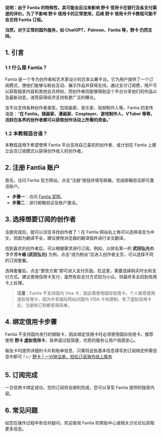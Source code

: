 **说明：由于 Fantia 的特殊性，其可能会反过来影响 野卡 信用卡在银行及各支付渠道的评价。为了不影响 野卡 信用卡的正常使用，后续 野卡 信用卡开卡教程可能不会支持 Fantia 订阅。**

**当然，对于正常的国外服务，如 ChatGPT、Patreon、Fantia 等，野卡 仍然支持。**

## 1. 引言

### 1.1 什么是 Fantia？

Fantia 是一个专为创作者和艺术家设计的日本众筹平台。它为用户提供了一个订阅模式，使他们能够与粉丝互动、展示作品并获得支持。通过支付订阅费，用户可以获取独家内容和其他会员特权，而创作者则能够借助这个平台分享他们的作品以及最新动态，进而获得经济支持和更广泛的曝光。

该平台支持各种创作者类型，包括画家、音乐家、视频制作人等。Fantia 的宣传语是：“**在 Fantia，插画家、漫画家、Cosplayer、游戏制作人、VTuber 等等，活跃在各界的创作者都可以获取创作活动上所需的资金。**”

### 1.2 本教程适合谁？

本教程适用于希望使用 Fantia 平台支持自己喜欢的创作者，或计划在 Fantia 上建立会员订阅模式以获得创作收入的创作者。

## 2. 注册 Fantia 账户

首先，访问 Fantia 官方网站，点击“注册”按钮并填写邮箱，完成邮箱验证即可激活账户。

- **步骤一**：访问 [Fantia 官网](https://fantia.jp/?locale=zh-cn)。
- **步骤二**：进行邮箱验证及账户激活。

## 3. 选择想要订阅的创作者

注册完成后，就可以浏览寻找创作者了！在 Fantia 网站右上角可以选择语言为中文，但因为翻译不全，建议使用浏览器的翻译插件进行全文翻译。

找到喜欢的创作者后，可以根据需求进行订阅。例如，以排名第一的 **武田弘光のラクガキ帳 (武田弘光)** 为例，点击“成为粉丝”后进入创作者主页，可以选择不同的订阅套餐。

选择套餐后，点击“更改方案”即可进入支付页面。在这里，需要选择购买时长和支付方式。建议使用信用卡支付，虽然有些支付方式较为小众，但最终多会回到信用卡上处理。

> **注意**：Fantia 不支持国内 Visa 卡，因此需使用国际信用卡。个人推荐使用虚拟信用卡，因为许多国际网站对国内 VISA 卡有限制，有了虚拟信用卡后，注册和订购都变得简单。

## 4. 绑定信用卡步骤

Fantia 不支持国内发行的银联卡，因此绑定信用卡时必须使用国际信用卡。推荐使用 **野卡 虚拟信用卡**，其申请过程简便，优质的服务让用户倍感安心。

每张卡均提供详细的卡片和账单信息，只需将这些基本信息填写到订阅绑定所需信息中即可！👉 [野卡 | 一分钟注册，轻松订阅海外线上服务](https://bit.ly/bewildcard)

## 5. 订阅完成

一旦信用卡绑定成功，您的订阅将会顺利完成，您可以享受 Fantia 提供的独家内容。

## 6. 常见问题

如您在操作过程中有任何疑问，欢迎查阅 Fantia 的帮助中心或相关讨论论坛获取更多信息。
